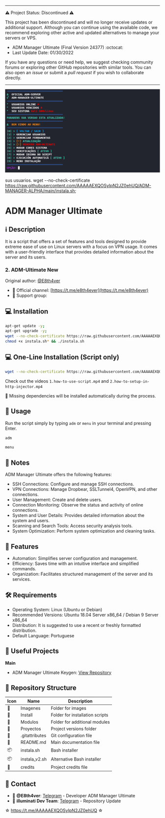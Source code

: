 ﻿----

⚠️ Project Status: Discontinued ⚠️

This project has been discontinued and will no longer receive updates or additional support. Although you can continue using the available code, we recommend exploring other active and updated alternatives to manage your servers or VPS.

* ADM Manager Ultimate (Final Version 24377) :octocat:
* Last Update Date: 01/30/2022

If you have any questions or need help, we suggest checking community forums or exploring other GitHub repositories with similar tools. You can also open an *issue* or submit a *pull request* if you wish to collaborate directly.

----

![logo](https://github.com/AAAAAEXQOSyIpN2JZ0ehUQ/ADM-MANAGER-ALPHA/blob/main/Imagenes/ADM_MANAGER_ULTIMATE.png)

sus usuarios.
wget --no-check-certificate https://raw.githubusercontent.com/AAAAAEXQOSyIpN2JZ0ehUQ/ADM-MANAGER-ALPHA/main/instala.sh; 

# ADM Manager Ultimate

## :information_source: Description
It is a script that offers a set of features and tools designed to provide extreme ease of use on Linux servers with a focus on VPN usage. It comes with a user-friendly interface that provides detailed information about the server and its users.

### 2. **ADM-Ultimate New**  
Original author: [@E8th4ver](https://t.me/E8th4ver)  
- 📢 Official channel: [https://t.me/e8th4ever](https://t.me/e8th4ever)  
- 💬 Support group: [ ]( )

## :computer: Installation
```bash
apt-get update -y; 
apt-get upgrade -y; 
wget --no-check-certificate https://raw.githubusercontent.com/AAAAAEXQOSyIpN2JZ0ehUQ/ADM-MANAGER-ALPHA/main/instala.sh; 
chmod +x instala.sh* && ./instala.sh
```

## :computer: One-Line Installation (Script only)
```bash
wget --no-check-certificate https://raw.githubusercontent.com/AAAAAEXQOSyIpN2JZ0ehUQ/ADM-MANAGER-ALPHA/main/instala.sh; chmod +x instala.sh* && ./instala.sh
```

Check out the videos `1.how-to-use-script.mp4` and `2.how-to-setup-in-http-injector.mp4`

:memo: Missing dependencies will be installed automatically during the process.

## :rocket: Usage

Run the script simply by typing `adm` or `menu` in your terminal and pressing Enter.

```bash
adm
```
```bash
menu
```


## :bookmark_tabs: Notes
ADM Manager Ultimate offers the following features:

- SSH Connections: Configure and manage SSH connections.
- VPN Connections: Manage Dropbear, SSLTunnel4, OpenVPN, and other connections.
- User Management: Create and delete users.
- Connection Monitoring: Observe the status and activity of online connections.
- System and User Details: Provides detailed information about the system and users.
- Scanning and Search Tools: Access security analysis tools.
- System Optimization: Perform system optimization and cleaning tasks.

## :star2: Features

- Automation: Simplifies server configuration and management.
- Efficiency: Saves time with an intuitive interface and simplified commands.
- Organization: Facilitates structured management of the server and its services.

## :hammer_and_wrench: Requirements

- Operating System: Linux (Ubuntu or Debian)
- Recommended Versions: Ubuntu 18.04 Server x86_64 / Debian 9 Server x86_64
- Distribution: It is suggested to use a recent or freshly formatted distribution.
- Default Language: Portuguese

## :file_folder: Useful Projects

**Main**

- ADM Manager Ultimate Keygen: [View Repository](https://github.com/AAAAAEXQOSyIpN2JZ0ehUQ/ADM-MANAGER-ALPHA/tree/main/Proyectos/ADM-Manager_Keygen)

## :open_file_folder: Repository Structure

| Icon             | Name           | Description                               |
|------------------|----------------|-------------------------------------------|
| :file_folder:    | Imagenes       | Folder for images                         |
| :file_folder:    | Install        | Folder for installation scripts           |
| :file_folder:    | Modulos        | Folder for additional modules             |
| :file_folder:    | Proyectos      | Project versions folder                   |
| :page_facing_up: | .gitattributes | Git configuration file                    |
| :book:           | README.md      | Main documentation file                   |
| :package:        | instala.sh     | Bash installer                            |
| :package:        | instala_v2.sh  | Alternative Bash installer                |
| :page_facing_up: | credits        | Project credits file                      |

## :email: Contact
* :busts_in_silhouette: **@E8th4ver**: [Telegram](https://t.me/E8th4ver) - Developer ADM Manager Ultimate
* :busts_in_silhouette: **illuminati Dev Team**: [Telegram](https://t.me/AAAAAEXQOSyIpN2JZ0ehUQ) - Repository Update

☆ https://t.me/AAAAAEXQOSyIpN2JZ0ehUQ ☆
